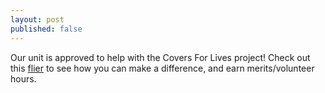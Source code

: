 ```yaml
---
layout: post
published: false
---
```

Our unit is approved to help with the Covers For Lives project! Check out this [flier](https://drive.google.com/file/d/1cUZWcxLNgSyoa6FZMr-E6ygLZRvW23j0/view?usp=sharing) to see how you can make a difference, and earn merits/volunteer hours. 
